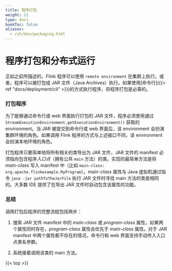 ```yaml
---
title: 程序打包
weight: 21
type: docs
bookToc: false
aliases:
  - /zh/dev/packaging.html
---
```

<!--
Licensed to the Apache Software Foundation (ASF) under one
or more contributor license agreements.  See the NOTICE file
distributed with this work for additional information
regarding copyright ownership.  The ASF licenses this file
to you under the Apache License, Version 2.0 (the
"License"); you may not use this file except in compliance
with the License.  You may obtain a copy of the License at

  http://www.apache.org/licenses/LICENSE-2.0

Unless required by applicable law or agreed to in writing,
software distributed under the License is distributed on an
"AS IS" BASIS, WITHOUT WARRANTIES OR CONDITIONS OF ANY
KIND, either express or implied.  See the License for the
specific language governing permissions and limitations
under the License.
-->

# 程序打包和分布式运行


正如之前所描述的，Flink 程序可以使用 `remote environment` 在集群上执行。或者，程序可以被打包成 JAR 文件（Java Archives）执行。如果使用[命令行]({{< ref "docs/deployment/cli" >}})的方式执行程序，将程序打包是必需的。

<a name="packaging-programs"></a>

### 打包程序

为了能够通过命令行或 web 界面执行打包的 JAR 文件，程序必须使用通过 `StreamExecutionEnvironment.getExecutionEnvironment()` 获取的 environment。当 JAR 被提交到命令行或 web 界面后，该 environment 会扮演集群环境的角色。如果调用 Flink 程序的方式与上述接口不同，该 environment 会扮演本地环境的角色。

打包程序只要简单地将所有相关的类导出为 JAR 文件，JAR 文件的 manifest 必须指向包含程序*入口点*（拥有公共 `main` 方法）的类。实现的最简单方法是将 *main-class* 写入 manifest 中（比如 `main-class: org.apache.flinkexample.MyProgram`）。*main-class* 属性与 Java 虚拟机通过指令 `java -jar pathToTheJarFile` 执行 JAR 文件时寻找 main 方法的类是相同的。大多数 IDE 提供了在导出 JAR 文件时自动包含该属性的功能。

<a name="summary"></a>

### 总结

调用打包后程序的完整流程包括两步：

1. 搜索 JAR 文件 manifest 中的 *main-class* 或 *program-class* 属性。如果两个属性同时存在，*program-class* 属性会优先于 *main-class* 属性。对于 JAR manifest 中两个属性都不存在的情况，命令行和 web 界面支持手动传入入口点类名参数。

2. 系统接着调用该类的 main 方法。

{{< top >}}
